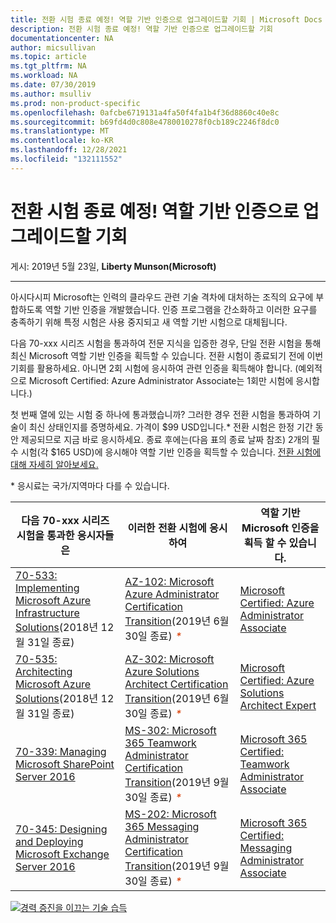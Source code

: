 ```yaml
---
title: 전환 시험 종료 예정! 역할 기반 인증으로 업그레이드할 기회 | Microsoft Docs
description: 전환 시험 종료 예정! 역할 기반 인증으로 업그레이드할 기회
documentationcenter: NA
author: micsullivan
ms.topic: article
ms.tgt_pltfrm: NA
ms.workload: NA
ms.date: 07/30/2019
ms.author: msulliv
ms.prod: non-product-specific
ms.openlocfilehash: 0afcbe6719131a4fa50f4fa1b4f36d8860c40e8c
ms.sourcegitcommit: b69fd4d0c808e4780010278f0cb189c2246f8dc0
ms.translationtype: MT
ms.contentlocale: ko-KR
ms.lasthandoff: 12/28/2021
ms.locfileid: "132111552"
---
```

# <a name="transition-exams-are-retiring-soon-don39t-miss-your-chance-to-upgrade-to-role-based-certifications"></a>전환 시험 종료 예정! 역할 기반 인증으로 업그레이드할 기회

게시: 2019년 5월 23일, **Liberty Munson(Microsoft)**

___

아시다시피 Microsoft는 인력의 클라우드 관련 기술 격차에 대처하는 조직의 요구에 부합하도록 역할 기반 인증을 개발했습니다. 인증 프로그램을 간소화하고 이러한 요구를 충족하기 위해 특정 시험은 사용 중지되고 새 역할 기반 시험으로 대체됩니다.

다음 70-xxx 시리즈 시험을 통과하여 전문 지식을 입증한 경우, 단일 전환 시험을 통해 최신 Microsoft 역할 기반 인증을 획득할 수 있습니다. 전환 시험이 종료되기 전에 이번 기회를 활용하세요. 아니면 2회 시험에 응시하여 관련 인증을 획득해야 합니다. (예외적으로 Microsoft Certified: Azure Administrator Associate는 1회만 시험에 응시합니다.)

첫 번째 열에 있는 시험 중 하나에 통과했습니까? 그러한 경우 전환 시험을 통과하여 기술이 최신 상태인지를 증명하세요. 가격이 $99 USD입니다.* 전환 시험은 한정 기간 동안 제공되므로 지금 바로 응시하세요. 종료 후에는(다음 표의 종료 날짜 참조) 2개의 필수 시험(각 $165 USD)에 응시해야 역할 기반 인증을 획득할 수 있습니다. [전환 시험에 대해 자세히 알아보세요.](https://www.microsoft.com/learning/offers.aspx?intcmp=lexhpoffersmenubutton#specialoffers-transitionexams)

\* 응시료는 국가/지역마다 다를 수 있습니다.

| 다음 70-xxx 시리즈 시험을 통과한 응시자들은 | 이러한 전환 시험에 응시하여 | 역할 기반 Microsoft 인증을 획득 할 수 있습니다.  |
| --- | --- | --- |
| [70-533: Implementing Microsoft Azure Infrastructure Solutions](https://www.microsoft.com/learning/exam-70-533.aspx)(2018년 12월 31일 종료) | [AZ-102: Microsoft Azure Administrator Certification Transition](https://www.microsoft.com/learning/exam-AZ-102.aspx)(2019년 6월 30일 종료)<i style="font-size:inherit;font-style:italic;font-weight:inherit;height:10px;line-height:inherit;margin:3px 0px 0px 5px;padding:0px;position:absolute;vertical-align:baseline;width:20px;color:#d83b01;" title="향후 인증에 적용되도록 종료 날짜 전에 이 시험을 완료하세요. 종료 날짜 이후에는 관련 인증에서 시험 요구 사항을 참조하세요.">*</i> | [Microsoft Certified: Azure Administrator Associate](https://www.microsoft.com/learning/azure-administrator.aspx) |
| [70-535: Architecting Microsoft Azure Solutions](https://www.microsoft.com/learning/exam-70-535.aspx)(2018년 12월 31일 종료) | [AZ-302: Microsoft Azure Solutions Architect Certification Transition](https://www.microsoft.com/learning/exam-AZ-302.aspx)(2019년 6월 30일 종료)<i style="font-size:inherit;font-style:italic;font-weight:inherit;height:10px;line-height:inherit;margin:3px 0px 0px 5px;padding:0px;position:absolute;vertical-align:baseline;width:20px;color:#d83b01;" title="향후 인증에 적용되도록 종료 날짜 전에 이 시험을 완료하세요. 종료 날짜 이후에는 관련 인증에서 시험 요구 사항을 참조하세요.">*</i> | [Microsoft Certified: Azure Solutions Architect Expert](https://www.microsoft.com/learning/azure-solutions-architect.aspx) |
| [70-339: Managing Microsoft SharePoint Server 2016](https://www.microsoft.com/learning/exam-70-339.aspx)  | [MS-302: Microsoft 365 Teamwork Administrator Certification Transition](https://www.microsoft.com/learning/exam-MS-302.aspx)(2019년 9월 30일 종료)<i style="font-size:inherit;font-style:italic;font-weight:inherit;height:10px;line-height:inherit;margin:3px 0px 0px 5px;padding:0px;position:absolute;vertical-align:baseline;width:20px;color:#d83b01;" title="향후 인증에 적용되도록 종료 날짜 전에 이 시험을 완료하세요. 종료 날짜 이후에는 관련 인증에서 시험 요구 사항을 참조하세요.">*</i> | [Microsoft 365 Certified: Teamwork Administrator Associate ](https://www.microsoft.com/learning/m365-teamwork-administrator.aspx) |
| [70-345: Designing and Deploying Microsoft Exchange Server 2016](https://www.microsoft.com/learning/exam-70-345.aspx) | [MS-202: Microsoft 365 Messaging Administrator Certification Transition](https://www.microsoft.com/learning/exam-MS-202.aspx)(2019년 9월 30일 종료)<i style="font-size:inherit;font-style:italic;font-weight:inherit;height:10px;line-height:inherit;margin:3px 0px 0px 5px;padding:0px;position:absolute;vertical-align:baseline;width:20px;color:#d83b01;" title="향후 인증에 적용되도록 종료 날짜 전에 이 시험을 완료하세요. 종료 날짜 이후에는 관련 인증에서 시험 요구 사항을 참조하세요.">*</i> | [Microsoft 365 Certified: Messaging Administrator Associate](https://www.microsoft.com/learning/m365-messaging-administrator.aspx) |

[![경력 증진을 이끄는 기술 습득](images/microsoft-certified-banner.png)](https://www.microsoft.com/learning/azure-training-certification.aspx?WT.icid=mva_bnr_lexawareness_usen_asi_rightrail_oct2017)
